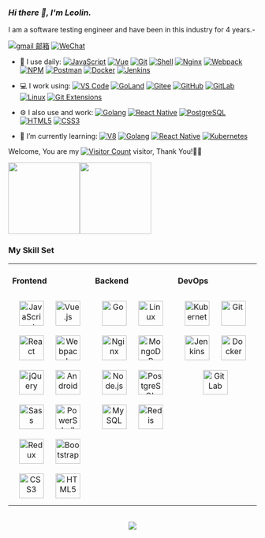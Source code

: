 <link rel="stylesheet" type="text/css" href="./beautiful.css">

### _Hi there 👋, I'm Leolin._

I am a software testing engineer and have been in this industry for 4 years.-

[![gmail 邮箱](https://img.shields.io/badge/Gmail-D14836?logo=gmail&logoColor=white)](mailto:6leolin6@gmail.com)
[![WeChat](https://img.shields.io/badge/WeChat-07C160?logo=wechat&logoColor=white)](https://raw.githubusercontent.com/all-smile/nav/v1.0.6/static/images/qrcode_wechat02.jpg)

- 🚀 I use daily:
  [![JavaScript](https://img.shields.io/badge/JavaScript-000000?logo=JavaScript&logoColor=FFCA28)](https://leolin66.top/)
  [![Vue](https://img.shields.io/badge/Vue.js-35495E?logo=vue.js&logoColor=4FC08D)](https://leolin66.top/)
  [![Git](https://img.shields.io/badge/-Git-000000?logo=git&logoColor=FF7043)](https://leolin66.top/)
  [![Shell](https://img.shields.io/badge/-Shell-4EC422?logo=Shell&logoColor=FF7043)](https://leolin66.top/)
  [![Nginx](https://img.shields.io/badge/-Nginx-F6C915?logo=nginx&logoColor=029137)](https://leolin66.top/)
  [![Webpack](https://img.shields.io/badge/-webpack-2B3A42?logo=webpack&logoColor=75AFCC)](https://leolin66.top/)
  [![NPM](https://img.shields.io/badge/-NPM-2875E3?logo=npm&logoColor=029137)](https://leolin66.top/)
  [![Postman](https://img.shields.io/badge/-Postman-7A1FA2?logo=postman&logoColor=FC8019)](https://leolin66.top/)
  [![Docker](https://img.shields.io/badge/docker-20232A?logo=docker&logoColor=61DAFB)](https://leolin66.top/)
  [![Jenkins](https://img.shields.io/badge/-Jenkins-F6C915?logo=jenkins&logoColor=F16061)](https://leolin66.top/)

- 💻 I work using:
  [![VS Code](https://img.shields.io/badge/-VS%20Code-007ACC?style=plastic&logo=visual-studio-code)](https://leolin66.top/)
  [![GoLand](https://img.shields.io/badge/-GoLand-000?logo=goland&logoColor=00ACC1)](https://leolin66.top/)
  [![Gitee](https://img.shields.io/badge/-Gitee-A80025?logo=gitee&logoColor=F16061)](https://leolin66.top/)
  [![GitHub](https://img.shields.io/badge/-GitHub-181717?style=plastic&logo=github)](https://leolin66.top/)
  [![GitLab](https://img.shields.io/badge/-GitLab-FCA121?style=plastic&logo=gitlab)](https://leolin66.top/)
  [![Linux](https://img.shields.io/badge/-Linux-F16061?logo=linux&logoColor=000)](https://leolin66.top/)
  [![Git Extensions](https://img.shields.io/badge/-Git%20Extensions-green?logo=git%20extensions&logoColor=DE3929)](https://leolin66.top/)

- ⚙️ I also use and work:
  [![Golang](https://img.shields.io/badge/-Golang-02569B?logo=go&logoColor=00ACC1)](https://leolin66.top/)
  [![React Native](https://img.shields.io/badge/React_Native-20232A?logo=react&logoColor=61DAFB)](https://leolin66.top/)
  [![PostgreSQL](https://img.shields.io/badge/-PostgreSQL-336791?style=plastic&logo=postgresql)](https://leolin66.top/)
  [![HTML5](https://img.shields.io/badge/-HTML5-E34F26?style=plastic&logo=html5&logoColor=white)](https://leolin66.top/)
  [![CSS3](https://img.shields.io/badge/-CSS3-1572B6?style=plastic&logo=css3)](https://leolin66.top/)

- 🌱 I’m currently learning:
  [![V8](https://img.shields.io/badge/-V8-3DDC84?logo=v8&logoColor=4788F4)](https://leolin66.top/)
  [![Golang](https://img.shields.io/badge/-Golang-02569B?logo=go&logoColor=00ACC1)](https://leolin66.top/)
  [![React Native](https://img.shields.io/badge/React_Native-20232A?logo=react&logoColor=61DAFB)](https://leolin66.top/)
  [![Kubernetes](https://img.shields.io/badge/-Kubernetes-F5F5F5?logo=Kubernetes&logoColor=316CE6)](https://leolin66.top/)


Welcome, You are my [![Visitor Count](https://profile-counter.glitch.me/Linlei-dev/count.svg)](https://leolin66.top/) visitor, Thank You!🎉🎉

<!-- [![Top Langs](https://github-readme-stats.vercel.app/api/top-langs/?username=all-smile&theme=flag-india)](https://github.com/all-smile/github-readme-stats) -->

[<span><img src="https://github-readme-stats.vercel.app/api/top-langs/?username=all-smile&layout=compact" height=145/></span><span><img src="https://github-readme-stats.vercel.app/api?username=all-smile&count_private=true&show_icons=true" height=145/></span>](https://leolin66.top/)

<!--
<table border="0">
<tr>
<td valign="top">
<img src="https://github-readme-stats.vercel.app/api/top-langs/?username=all-smile&layout=compact" alt="Top Langs" height="160" />
</td>
<td valign="top">
<img src="https://github-readme-stats.vercel.app/api?username=all-smile&show_icons=true" alt="all-smile's GitHub stats" height="160" />
</td>
</tr>
</table>
-->

<!--
![Top Langs](https://github-readme-stats.vercel.app/api/top-langs/?username=Linlei-dev&layout=compact)
![all-smile's GitHub stats](https://github-readme-stats.vercel.app/api?username=aLinlei-dev&show_icons=true)
-->

### My Skill Set
<table><tr><td valign="top" width="33%">



#### Frontend
<div align="center">
<img style="margin: 10px" src="https://profilinator.rishav.dev/skills-assets/javascript-original.svg" alt="JavaScript" height="50" />
<img style="margin: 10px" src="https://profilinator.rishav.dev/skills-assets/vuejs-original-wordmark.svg" alt="Vue.js" height="50" />
<img style="margin: 10px" src="https://profilinator.rishav.dev/skills-assets/react-original-wordmark.svg" alt="React" height="50" />
<img style="margin: 10px" src="https://profilinator.rishav.dev/skills-assets/webpack-original.svg" alt="Webpack" height="50" />
<img style="margin: 10px" src="https://profilinator.rishav.dev/skills-assets/jquery.png" alt="jQuery" height="50" />
<img style="margin: 10px" src="https://profilinator.rishav.dev/skills-assets/android-original-wordmark.svg" alt="Android" height="50" />
<img style="margin: 10px" src="https://profilinator.rishav.dev/skills-assets/sass-original.svg" alt="Sass" height="50" />
<img style="margin: 10px" src="https://profilinator.rishav.dev/skills-assets/powershell.png" alt="PowerShell" height="50" />
<img style="margin: 10px" src="https://profilinator.rishav.dev/skills-assets/redux-original.svg" alt="Redux" height="50" />
<img style="margin: 10px" src="https://profilinator.rishav.dev/skills-assets/bootstrap-plain.svg" alt="Bootstrap" height="50" />
<img style="margin: 10px" src="https://profilinator.rishav.dev/skills-assets/css3-original-wordmark.svg" alt="CSS3" height="50" />
<img style="margin: 10px" src="https://profilinator.rishav.dev/skills-assets/html5-original-wordmark.svg" alt="HTML5" height="50" />
</div>

</td>
<td valign="top" width="33%">

#### Backend
<div align="center">
<img style="margin: 10px" src="https://profilinator.rishav.dev/skills-assets/go-original.svg" alt="Go" height="50" />
<img style="margin: 10px" src="https://profilinator.rishav.dev/skills-assets/linux-original.svg" alt="Linux" height="50" />
<img style="margin: 10px" src="https://profilinator.rishav.dev/skills-assets/nginx-original.svg" alt="Nginx" height="50" />
<img style="margin: 10px" src="https://profilinator.rishav.dev/skills-assets/mongodb-original-wordmark.svg" alt="MongoDB" height="50" />
<img style="margin: 10px" src="https://profilinator.rishav.dev/skills-assets/nodejs-original-wordmark.svg" alt="Node.js" height="50" />
<img style="margin: 10px" src="https://profilinator.rishav.dev/skills-assets/postgresql-original-wordmark.svg" alt="PostgreSQL" height="50" />
<img style="margin: 10px" src="https://profilinator.rishav.dev/skills-assets/mysql-original-wordmark.svg" alt="MySQL" height="50" />
<img style="margin: 10px" src="https://profilinator.rishav.dev/skills-assets/redis-original-wordmark.svg" alt="Redis" height="50" />
</div>

</td>
<td valign="top" width="33%">

#### DevOps
<div align="center">
<img style="margin: 10px" src="https://profilinator.rishav.dev/skills-assets/kubernetes-icon.svg" alt="Kubernetes" height="50" />
<img style="margin: 10px" src="https://profilinator.rishav.dev/skills-assets/git-scm-icon.svg" alt="Git" height="50" />
<img style="margin: 10px" src="https://profilinator.rishav.dev/skills-assets/jenkins-icon.svg" alt="Jenkins" height="50" />
<img style="margin: 10px" src="https://profilinator.rishav.dev/skills-assets/docker-original-wordmark.svg" alt="Docker" height="50" />
<img style="margin: 10px" src="https://profilinator.rishav.dev/skills-assets/gitlab.svg" alt="GitLab" height="50" />
</div>
</td>
</tr>
</table>

<br/>
<div align="center">
  <a href="https://raw.githubusercontent.com/all-smile/nav/master/static/images/buymeacoffee.jpg" target="_blank" style="display: inline-block;">
    <img
        src="https://img.shields.io/badge/Donate-Buy%20Me%20A%20Coffee-orange.svg?style=flat-square"
        align="center"
    />
  </a>
</div>
